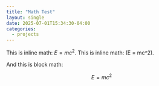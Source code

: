 ```yaml
---
title: "Math Test"
layout: single
date: 2025-07-01T15:34:30-04:00
categories:
  - projects
---
```


<script>
window.MathJax = {
  tex: {
    inlineMath: [['$', '$'], ['\\(', '\\)']]
  }
};
</script>
<script type="text/javascript" async
  src="https://cdn.jsdelivr.net/npm/mathjax@3/es5/tex-mml-chtml.js">
</script>

This is inline math: $E = mc^2$.
This is inline math: \(E = mc^2\).

And this is block math:

$$
E = mc^2
$$